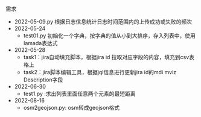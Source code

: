需求
- 2022-05-09.py 根据日志信息统计日志时间范围内的上传成功或失败的频次
- 2022-05-24
    - test01.py 初始化一个字典，按字典的值从小到大排序，存入列表中，使用lamada表达式
- 2022-05-28
    - task1：jira自动填充脚本，根据jira id  拉取对应字段的内容，填充到csv表格上
    - task2：jira脚本编辑工具，根据jql信息进行更新jira id的mdi mviz Description字段
- 2022-06-30
    - test1.py :求出列表里面任意两个元素的最短距离
- 2022-08-16
    - osm2geojson.py: osm转成geojson格式